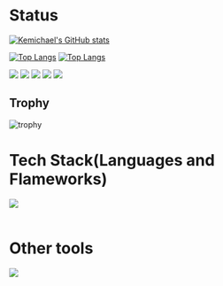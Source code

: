 # Status
[![Kemichael's GitHub stats](https://github-readme-stats.vercel.app/api?username=kemichael&show_icons=true&bg_color=000000&title_color=FFD700&text_color=FFFF99&icon_color=FFD700)](https://github.com/kemichael/github-readme-stats)

[![Top Langs](https://github-readme-stats.vercel.app/api/top-langs/?username=kemichael&show_icons=true&layout=compact&bg_color=000000&title_color=FFD700&text_color=FFFF99&icon_color=FFD700)](https://github.com/kemichael/github-readme-stats)
[![Top Langs](https://github-readme-stats.vercel.app/api/top-langs/?username=kemichael&show_icons=true&layout=compact&theme=gruvbox)](https://github.com/kemichael/github-readme-stats)


![](http://github-profile-summary-cards.vercel.app/api/cards/profile-details?username=kemichael&theme=gruvbox)
![](http://github-profile-summary-cards.vercel.app/api/cards/repos-per-language?username=kemichael&theme=gruvbox)
![](http://github-profile-summary-cards.vercel.app/api/cards/most-commit-language?username=kemichael&theme=gruvbox)
![](http://github-profile-summary-cards.vercel.app/api/cards/stats?username=kemichael&theme=gruvbox)
![](http://github-profile-summary-cards.vercel.app/api/cards/productive-time?username=kemichael&theme=gruvbox&utcOffset=9)

## Trophy
![trophy](https://github-profile-trophy.vercel.app/?username=kemichael&theme=gruvbox)

# Tech Stack(Languages and Flameworks)
<img src="https://skillicons.dev/icons?i=html,css,js,mysql,laravel,php,jquery,vite,go,flutter" /> <br /><br />

# Other tools
<img src="https://skillicons.dev/icons?i=aws,docker,git,github,postman,ae,ai,ps,pr,xd" /> <br /><br />
